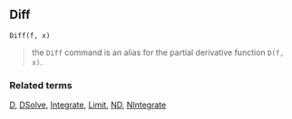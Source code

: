 ## Diff

``` 
Diff(f, x)
```

> the `Diff` command is an alias for the partial derivative function `D(f, x)`.

### Related terms 
[D](D.md), [DSolve](DSolve.md), [Integrate](Integrate.md), [Limit](Limit.md), [ND](ND.md), [NIntegrate](NIntegrate.md)
